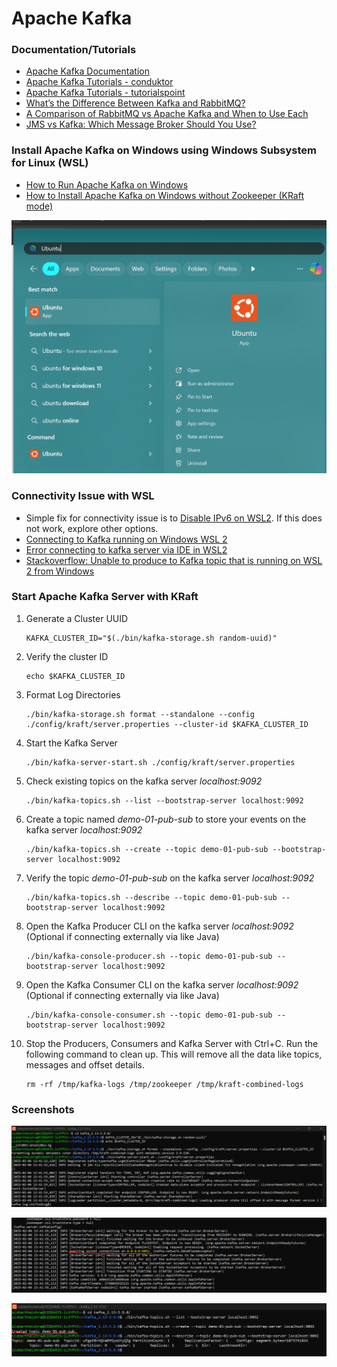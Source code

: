 # Apache Kafka

### Documentation/Tutorials
- [Apache Kafka Documentation](https://kafka.apache.org/documentation/)
- [Apache Kafka Tutorials - conduktor](https://learn.conduktor.io/kafka/what-is-apache-kafka/)
- [Apache Kafka Tutorials - tutorialspoint](https://www.tutorialspoint.com/apache_kafka/index.htm)
- [What’s the Difference Between Kafka and RabbitMQ?](https://aws.amazon.com/compare/the-difference-between-rabbitmq-and-kafka/)
- [A Comparison of RabbitMQ vs Apache Kafka and When to Use Each](https://www.confluent.io/learn/rabbitmq-vs-apache-kafka/)
- [JMS vs Kafka: Which Message Broker Should You Use?](https://www.turing.com/blog/kafka-vs-jms-key-differences)

### Install Apache Kafka on Windows using Windows Subsystem for Linux (WSL)
- [How to Run Apache Kafka on Windows](https://www.confluent.io/blog/set-up-and-run-kafka-on-windows-linux-wsl-2/)
- [How to Install Apache Kafka on Windows without Zookeeper (KRaft mode)](https://learn.conduktor.io/kafka/how-to-install-apache-kafka-on-windows-without-zookeeper-kraft-mode/)

<img src="./images/Windows-WSL-Ubuntu.png" alt="WSL Ubuntu in Windows" width="550"/>

### Connectivity Issue with WSL
- Simple fix for connectivity issue is to [Disable IPv6 on WSL2](https://itsfoss.com/disable-ipv6-ubuntu-linux/). If this does not work, explore other options.
- [Connecting to Kafka running on Windows WSL 2](https://docs.conduktor.io/desktop/kafka-cluster-connection/setting-up-a-connection-to-kafka/connecting-to-kafka-running-on-windows-wsl-2/)
- [Error connecting to kafka server via IDE in WSL2](https://stackoverflow.com/questions/62511091/error-connecting-to-kafka-server-via-ide-in-wsl2)
- [Stackoverflow: Unable to produce to Kafka topic that is running on WSL 2 from Windows](https://stackoverflow.com/questions/64177422/unable-to-produce-to-kafka-topic-that-is-running-on-wsl-2-from-windows)

### Start Apache Kafka Server with KRaft

1. Generate a Cluster UUID
	```
	KAFKA_CLUSTER_ID="$(./bin/kafka-storage.sh random-uuid)"
	```
2. Verify the cluster ID
	```
	echo $KAFKA_CLUSTER_ID
	```
3. Format Log Directories
	```
	./bin/kafka-storage.sh format --standalone --config ./config/kraft/server.properties --cluster-id $KAFKA_CLUSTER_ID
	```
4. Start the Kafka Server
	```
	./bin/kafka-server-start.sh ./config/kraft/server.properties
	```
5. Check existing topics on the kafka server *localhost:9092*
	```
	./bin/kafka-topics.sh --list --bootstrap-server localhost:9092
	```
6. Create a topic named *demo-01-pub-sub* to store your events on the kafka server *localhost:9092*
	```
	./bin/kafka-topics.sh --create --topic demo-01-pub-sub --bootstrap-server localhost:9092
	```
7. Verify the topic *demo-01-pub-sub* on the kafka server *localhost:9092*
	```
	./bin/kafka-topics.sh --describe --topic demo-01-pub-sub --bootstrap-server localhost:9092
	```
8. Open the Kafka Producer CLI on the kafka server *localhost:9092* (Optional if connecting externally via like Java)
	```
	./bin/kafka-console-producer.sh --topic demo-01-pub-sub --bootstrap-server localhost:9092
	```
9. Open the Kafka Consumer CLI on the kafka server *localhost:9092* (Optional if connecting externally via like Java)
	```
	./bin/kafka-console-consumer.sh --topic demo-01-pub-sub --bootstrap-server localhost:9092
	```
10. Stop the Producers, Consumers and Kafka Server with Ctrl+C. Run the following command to clean up. This will remove all the data like topics, messages and offset details.
	```
	rm -rf /tmp/kafka-logs /tmp/zookeeper /tmp/kraft-combined-logs
	```

### Screenshots

![Starting Apache Kafka Server](./images/starting-server.png)

![Apache Kafka Server Up & Running](./images/server-started.png)

![Apache Kafka Topic Creation](./images/topic-created.png)
